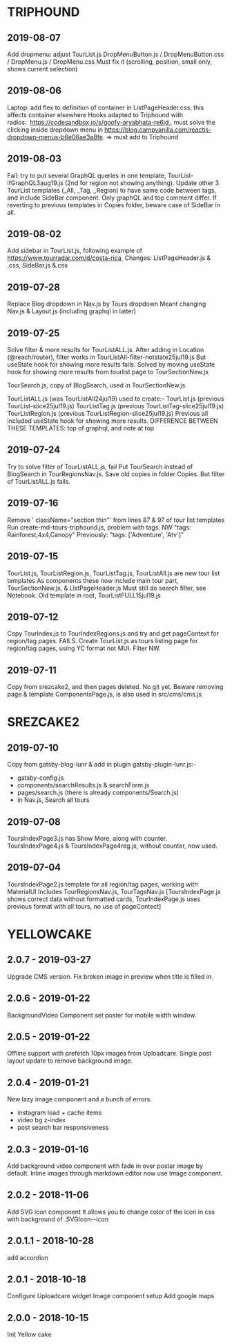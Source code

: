 # TRIPHOUND
## 2019-08-07
Add dropmenu: adjust TourList.js
DropMenuButton.js / DropMenuButton.css / DropMenu.js / DropMenu.css
Must fix it (scrolling, position, small only, shows current selection)

## 2019-08-06
Laptop: add flex to definition of container in ListPageHeader.css, this affects container elsewhere
Hooks adapted to Triphound with radios:  https://codesandbox.io/s/goofy-aryabhata-re6jd , must solve the clicking inside dropdown menu in https://blog.campvanilla.com/reactjs-dropdown-menus-b6e06ae3a8fe. => must add to Triphound

## 2019-08-03
Fail: try to put several GraphQL queries in one template, TourList-ifGraphQL3aug19.js (2nd for region not showing anything).
Update other 3 TourList templates (_All, _Tag, _Region) to have same code between <Layout> tags, and include SideBar component. Only graphQL and top comment differ. If reverting to previous templates in Copies folder, beware case of SideBar in all.

## 2019-08-02
Add sidebar in TourList.js, following example of https://www.tourradar.com/d/costa-rica 
Changes: ListPageHeader.js & .css, SideBar.js &.css

## 2019-07-28
Replace Blog dropdown in Nav.js by Tours dropdown
Meant changing Nav.js & Layout.js (including graphql in latter)

## 2019-07-25
Solve filter & more results for TourListALL.js.
After adding in Location (@reach/router), filter works in TourListAll-filter-notstate25jul19.js
But useState hook for showing more results fails.
Solved by moving useState hook for showing more results from tourlist page to TourSectionNew.js

TourSearch.js, copy of BlogSearch, used in TourSectionNew.js

TourListALL.js (was TourListAll24jul19) used to create:-
TourList.js (previous TourList-slice25jul19.js)
TourListTag.js (previous TourListTag-slice25jul19.js)
TourListRegion.js (previous TourListRegion-slice25jul19.js)
Previous all included useState hook for showing more results.
DIFFERENCE BETWEEN THESE TEMPLATES: top of graphql, and note at top

## 2019-07-24
Try to solve filter of TourListALL.js, fail
Put TourSearch instead of BlogSearch in TourRegionsNav.js.
Save old copies in folder Copies. But filter of TourListALL.js fails.

## 2019-07-16
Remove ' className="section thin"' from lines 87 & 97 of tour list templates
Run create-md-tours-triphound.js, problem with tags. NW "tags: Rainforest,4x4,Canopy"
Previously: "tags: ['Adventure', 'Atv']"

## 2019-07-15
TourList.js, TourListRegion.js, TourListTag.js, TourListAll.js are new tour list templates
As components these now include main tour part, TourSectionNew.js, & ListPageHeader.js
Must still do search filter, see Notebook. Old template in root, TourListFULL15jul19.js

## 2019-07-12
Copy TourIndex.js to TourIndexRegions.js and try and get pageContext for region/tag pages. FAILS.
Create TourList.js as tours listing page for region/tag pages, using YC format not MUI. Filter NW.

## 2019-07-11
Copy from srezcake2, and then pages deleted. No git yet.
Beware removing page & template ComponentsPage.js, is also used in src/cms/cms.js

# SREZCAKE2
## 2019-07-10
Copy from gatsby-blog-lunr & add in plugin gatsby-plugin-lunr.js:-
- gatsby-config.js
- components/searchResults.js & searchForm.js
- pages/search.js (there is already components/Search.js)
- in Nav.js, <NavLink to="/search">Search all tours</NavLink>

## 2019-07-08
ToursIndexPage3.js has Show More, along with counter. ToursIndexPage4.js & ToursIndexPage4reg.js,
without counter, now used.

## 2019-07-04
ToursIndexPage2.js template for all region/tag pages, working with MaterialUI
Includes TourRegionsNav.js, TourTagsNav.js
[ToursIndexPage.js shows correct data without formatted cards,
TourIndexPage.js uses previous format with all tours, no use of pageContect]

# YELLOWCAKE
## 2.0.7 - 2019-03-27

Upgrade CMS version.
Fix broken image in preview when title is filled in.

## 2.0.6 - 2019-01-22

BackgroundVideo Component set poster for mobile width window.

## 2.0.5 - 2019-01-22

Offline support with prefetch 10px images from Uploadcare.
Single post layout update to remove background image.

## 2.0.4 - 2019-01-21

New lazy image component and a bunch of errors.

- instagram load + cache items
- video bg z-index
- post search bar responsiveness

## 2.0.3 - 2019-01-16

Add background video component with fade in over poster image by default.
Inline images through markdown editor now use Image component.

## 2.0.2 - 2018-11-06

Add SVG icon component
It allows you to change color of the icon in css with background of .SVGIcon--icon

## 2.0.1.1 - 2018-10-28

add accordion

## 2.0.1 - 2018-10-18

Configure Uploadcare widget
Image component setup
Add google maps

## 2.0.0 - 2018-10-15

Init Yellow cake
